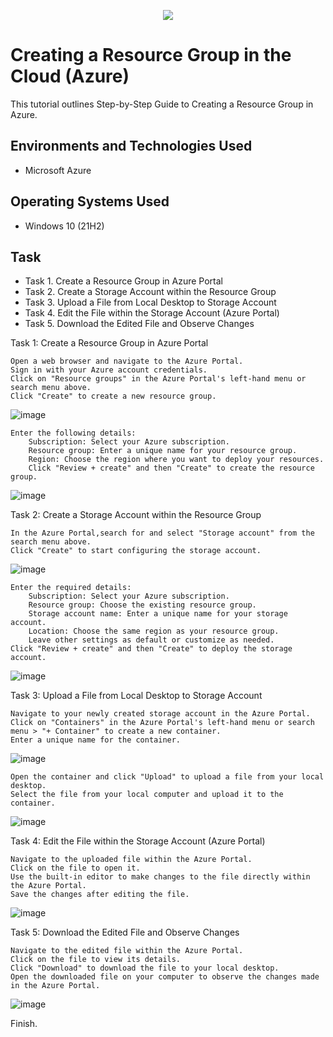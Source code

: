<p align="center">
<img src="https://upload.wikimedia.org/wikipedia/commons/a/a8/Microsoft_Azure_Logo.svg"/>
</p>


<h1>Creating a Resource Group in the Cloud (Azure)</h1>
This tutorial outlines Step-by-Step Guide to Creating a Resource Group in Azure.<br />

<h2>Environments and Technologies Used</h2>

- Microsoft Azure

<h2>Operating Systems Used </h2>

- Windows 10 (21H2)

<h2>Task</h2>

- Task 1. Create a Resource Group in Azure Portal
- Task 2. Create a Storage Account within the Resource Group
- Task 3. Upload a File from Local Desktop to Storage Account
- Task 4. Edit the File within the Storage Account (Azure Portal)
- Task 5. Download the Edited File and Observe Changes


Task 1: Create a Resource Group in Azure Portal

    Open a web browser and navigate to the Azure Portal.
    Sign in with your Azure account credentials.
    Click on "Resource groups" in the Azure Portal's left-hand menu or search menu above.
    Click "Create" to create a new resource group.

![image](https://github.com/John-Duria/Azure---Resource-Group/assets/168502429/60fac56e-a4a5-489d-a2db-c4661fe86123)

    Enter the following details:
        Subscription: Select your Azure subscription.
        Resource group: Enter a unique name for your resource group.
        Region: Choose the region where you want to deploy your resources.
        Click "Review + create" and then "Create" to create the resource group.

![image](https://github.com/John-Duria/Azure---Resource-Group/assets/168502429/06dbef69-a132-4e0d-afbe-d11cf0cccff5)

Task 2: Create a Storage Account within the Resource Group

    In the Azure Portal,search for and select "Storage account" from the search menu above.
    Click "Create" to start configuring the storage account.

![image](https://github.com/John-Duria/Azure---Resource-Group/assets/168502429/30d8c607-38c0-4af7-a2be-88cdef53dde9)

    Enter the required details:
        Subscription: Select your Azure subscription.
        Resource group: Choose the existing resource group.
        Storage account name: Enter a unique name for your storage account.
        Location: Choose the same region as your resource group.
        Leave other settings as default or customize as needed.
    Click "Review + create" and then "Create" to deploy the storage account.

![image](https://github.com/John-Duria/Azure---Resource-Group/assets/168502429/4029984e-b643-4596-a1bd-7d1f9ce0318f)

Task 3: Upload a File from Local Desktop to Storage Account

    Navigate to your newly created storage account in the Azure Portal.
    Click on "Containers" in the Azure Portal's left-hand menu or search menu > "+ Container" to create a new container.
    Enter a unique name for the container.

![image](https://github.com/John-Duria/Azure---Resource-Group/assets/168502429/a4b23377-3aa8-4188-8836-0b0638061740)

    Open the container and click "Upload" to upload a file from your local desktop.
    Select the file from your local computer and upload it to the container.

![image](https://github.com/John-Duria/Azure---Resource-Group/assets/168502429/10b519ce-554d-47ff-825c-fc8947b8ae5e)

Task 4: Edit the File within the Storage Account (Azure Portal)

    Navigate to the uploaded file within the Azure Portal.
    Click on the file to open it.
    Use the built-in editor to make changes to the file directly within the Azure Portal.
    Save the changes after editing the file.

![image](https://github.com/John-Duria/Azure---Resource-Group/assets/168502429/27bfa264-69c3-4779-8200-1121104b75b5)

Task 5: Download the Edited File and Observe Changes

    Navigate to the edited file within the Azure Portal.
    Click on the file to view its details.
    Click "Download" to download the file to your local desktop.
    Open the downloaded file on your computer to observe the changes made in the Azure Portal.

![image](https://github.com/John-Duria/Azure---Resource-Group/assets/168502429/d6ef9624-ae19-4e7e-b834-04717883205e)

Finish.
